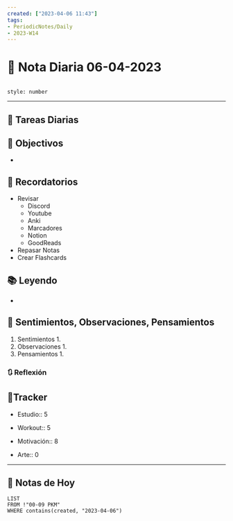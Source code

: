 ```yaml
---
created: ["2023-04-06 11:43"]
tags:
- PeriodicNotes/Daily
- 2023-W14
---
```


# 📅 Nota Diaria 06-04-2023
```toc

style: number

```

---
## 🔷 Tareas Diarias

## 🎯 Objectivos
- 
## 📕 Recordatorios
- Revisar
	- Discord
	- Youtube
	- Anki
	- Marcadores
	- Notion
	- GoodReads
- Repasar Notas
- Crear Flashcards

## 📚 Leyendo
- 
## 💬 Sentimientos, Observaciones, Pensamientos 
1. Sentimientos
	1. 
2. Observaciones
	1. 
3. Pensamientos
	1. 
### 🔃 Reflexión

## 🔷Tracker

- Estudio:: 5

- Workout:: 5

- Motivación:: 8

- Arte:: 0
---

## 📅 Notas de Hoy
```dataview
LIST 
FROM !"00-09 PKM" 
WHERE contains(created, "2023-04-06")
```